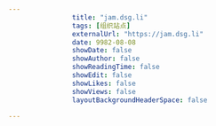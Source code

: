 ---
                title: "jam.dsg.li"
                tags: [组织站点]
                externalUrl: "https://jam.dsg.li"
                date: 9982-08-08
                showDate: false
                showAuthor: false
                showReadingTime: false
                showEdit: false
                showLikes: false
                showViews: false
                layoutBackgroundHeaderSpace: false
                ---

